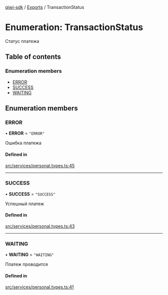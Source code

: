 [qiwi-sdk](../README.md) / [Exports](../modules.md) / TransactionStatus

# Enumeration: TransactionStatus

Статус платежа

## Table of contents

### Enumeration members

- [ERROR](TransactionStatus.md#error)
- [SUCCESS](TransactionStatus.md#success)
- [WAITING](TransactionStatus.md#waiting)

## Enumeration members

### ERROR

• **ERROR** = `"ERROR"`

Ошибка платежа

#### Defined in

[src/services/personal.types.ts:45](https://github.com/AlexXanderGrib/node-qiwi-sdk/blob/9138ec0/src/services/personal.types.ts#L45)

___

### SUCCESS

• **SUCCESS** = `"SUCCESS"`

Успешный платеж

#### Defined in

[src/services/personal.types.ts:43](https://github.com/AlexXanderGrib/node-qiwi-sdk/blob/9138ec0/src/services/personal.types.ts#L43)

___

### WAITING

• **WAITING** = `"WAITING"`

Платеж проводится

#### Defined in

[src/services/personal.types.ts:41](https://github.com/AlexXanderGrib/node-qiwi-sdk/blob/9138ec0/src/services/personal.types.ts#L41)
